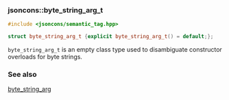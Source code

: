 ### jsoncons::byte_string_arg_t 

```cpp
#include <jsoncons/semantic_tag.hpp>

struct byte_string_arg_t {explicit byte_string_arg_t() = default;};
```

`byte_string_arg_t` is an empty class type used to disambiguate constructor overloads for byte strings.

### See also

[byte_string_arg](byte_string_arg.md)
